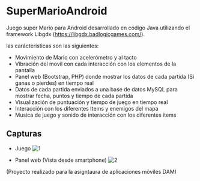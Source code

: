 # SuperMarioAndroid
Juego super Mario para Android desarrollado en código Java utilizando el framework Libgdx (https://libgdx.badlogicgames.com/).

las carácteristicas son las siguientes:
* Movimiento de Mario con acelerómetro y al tacto
* Vibración del movil con cada interacción con los elementos de la pantalla
* Panel web (Bootstrap, PHP) donde mostrar los datos de cada partida (Si ganas o pierdes) en tiempo real
* Datos de cada partida enviados a una base de datos MySQL para mostrar fecha, puntos y tiempo de cada partida
* Visualización de puntuación y tiempo de juego en tiempo real
* Interacción con los diferentes Items y enemigos del mapa
* Musica de juego y sonido de interacción con los diferentes items

## Capturas
* Juego
![1](https://user-images.githubusercontent.com/8844134/36866645-2bbf83ec-1d93-11e8-960b-45037bb6c496.jpeg)

* Panel web (Vista desde smartphone)
![2](https://user-images.githubusercontent.com/8844134/36866657-352c3a1a-1d93-11e8-8469-5a33e42901d8.jpeg)

(Proyecto realizado para la asigntaura de aplicaciones móviles DAM)
